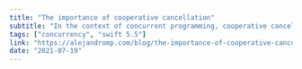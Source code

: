 ```yaml
---
title: "The importance of cooperative cancellation"
subtitle: "In the context of concurrent programming, cooperative cancellation refers to a system where parent tasks and child tasks need to cooperate to ensure the correct cancellation of asynchronous tasks. The new Swift concurrency model supports cooperative cancellation, and in this post, Alejandro Martinez explains its importance."
tags: ["concurrency", "swift 5.5"]
link: "https://alejandromp.com/blog/the-importance-of-cooperative-cancellation/"
date: "2021-07-19"
---
```

